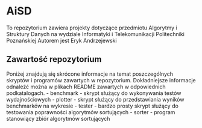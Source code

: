 # AiSD

To repozytorium zawiera projekty dotyczące przedmiotu Algorytmy i Struktury Danych na wydziale Informatyki i Telekomunikacji Politechniki Poznańskiej
Autorem jest Eryk Andrzejewski

## Zawartość repozytorium
Poniżej znajdują się skrócone informacje na temat poszczególnych skryptów i programów zawartych w repozytorium. Dokładniejsze informacje odnaleźć można w plikach README zawartych w odpowiednich podkatalogach.
	- benchmark - skrypt służący do wykonywania testów wydajnościowych
	- plotter - skrypt służący do przedstawiania wyników benchmarków na wykresie
	- tester - bardzo prosty skrypt służący do testowania poprawności algorytmów sortujących
	- sorter - program stanowiący zbiór algorytmów sortujących

